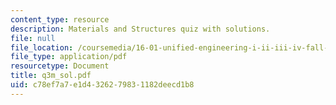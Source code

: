 ```yaml
---
content_type: resource
description: Materials and Structures quiz with solutions.
file: null
file_location: /coursemedia/16-01-unified-engineering-i-ii-iii-iv-fall-2005-spring-2006/c78ef7a7e1d4326279831182deecd1b8_q3m_sol.pdf
file_type: application/pdf
resourcetype: Document
title: q3m_sol.pdf
uid: c78ef7a7-e1d4-3262-7983-1182deecd1b8
---
```

